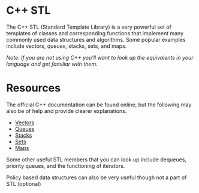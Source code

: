 # C++ STL

The C++ STL (Standard Template Library) is a very powerful set of templates of classes and corresponding functions that implement many commonly used
data structures and algorithms. Some popular examples include vectors, queues, stacks, sets, and maps.

*Note: If you are not using C++ you'll want to look up the equivalents in your language and get familiar with them.*

# Resources

The official C++ documentation can be found online, but the following may also be of help and provide clearer explanations.

- [Vectors](https://www.studytonight.com/cpp/stl/stl-container-vector)
- [Queues](https://www.techiedelight.com/queue-implementation-cpp/)
- [Stacks](https://www.techiedelight.com/stack-implementation-in-cpp/)
- [Sets](https://www.udacity.com/blog/2021/05/cpp-sets-explained.html)
- [Maps](https://www.scaler.com/topics/cpp/map-in-cpp/)

Some other useful STL members that you can look up include dequeues, priority queues, and the functioning of iterators.

Policy based data structures can also be very useful though not a part of STL (optional) 
